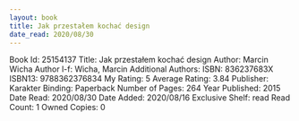 ```yaml
---
layout: book
title: Jak przestałem kochać design
date_read: 2020/08/30
---
```


Book Id: 25154137
Title: Jak przestałem kochać design
Author: Marcin Wicha
Author l-f: Wicha, Marcin
Additional Authors: 
ISBN: 836237683X
ISBN13: 9788362376834
My Rating: 5
Average Rating: 3.84
Publisher: Karakter
Binding: Paperback
Number of Pages: 264
Year Published: 2015
Date Read: 2020/08/30
Date Added: 2020/08/16
Exclusive Shelf: read
Read Count: 1
Owned Copies: 0


